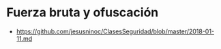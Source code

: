 # Fuerza bruta y ofuscación
* https://github.com/jesusninoc/ClasesSeguridad/blob/master/2018-01-11.md
